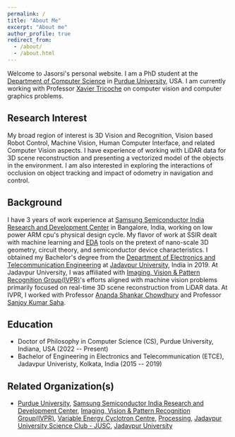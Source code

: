 ```yaml
---
permalink: /
title: "About Me"
excerpt: "About me"
author_profile: true
redirect_from: 
  - /about/
  - /about.html
---
```


Welcome to Jasorsi's personal website. I am a PhD student at the [Department of Computer Science](https://www.cs.purdue.edu/) in [Purdue University](https://www.purdue.edu/), USA. I am currently working with Professor [Xavier Tricoche](https://www.cs.purdue.edu/homes/xmt/) on computer vision and computer graphics problems.

Research Interest
---------
My broad region of interest is 3D Vision and Recognition, Vision based Robot Control, Machine Vision, Human Computer Interface, and related Computer Vision aspects. I have experience of working with LiDAR data for 3D scene reconstruction and presenting a vectorized model of the objects in the environment. I am also interested in exploring the interactions of occlusion on object tracking and impact of odometry in navigation and control. 

Background
---------
I have 3 years of work experience at [Samsung Semiconductor India Research and Development Center](https://research.samsung.com/sri-b) in Bangalore, India, working on low power ARM cpu's physical design cycle. My flavor of work at SSIR dealt with machine learning and [EDA](https://en.wikipedia.org/wiki/Electronic_design_automation) tools on the pretext of nano-scale 3D geometry, circuit theory, and semiconductor device characteristics. I obtained my Bachelor's degree from the [Department of Electronics and Telecommunication Engineering](http://www.jaduniv.edu.in/view_department.php?deptid=84) at [Jadavpur University](http://www.jaduniv.edu.in/), India in 2019. At Jadavpur University, I was affiliated with [Imaging, Vision & Pattern Recognition Group(IVPR)](https://sites.google.com/site/ivprgroup/home-page-ivpr?authuser=0)'s efforts aligned with machine vision problems primarily focused on real-time 3D scene reconstruction from LiDAR data. At IVPR, I worked with Professor [Ananda Shankar Chowdhury](https://sites.google.com/site/anandachowdhury/) and Professor [Sanjoy Kumar Saha](https://scholar.google.co.in/citations?user=MVooqJUAAAAJ&hl=en). 



Education
---------
* Doctor of Philosophy in Computer Science (CS), Purdue University, Indiana, USA (2022 -- Present)
* Bachelor of Engineering in Electronics and Telecommunication (ETCE), Jadavpur Univeristy, Kolkata, India (2015 -- 2019)


Related Organization(s)   
---------
*  [Purdue University](https://www.purdue.edu/), [Samsung Semiconductor India Research and Development Center](https://research.samsung.com/sri-b), [Imaging, Vision & Pattern Recognition Group(IVPR)](https://sites.google.com/site/ivprgroup/home-page-ivpr?authuser=0), [Variable Energy Cyclotron Centre](https://www.vecc.gov.in/), [Processing](https://processing.org/), [Jadavpur University Science Club - JUSC](https://www.jusc.co.in/), [Jadavpur University](http://www.jaduniv.edu.in/)

